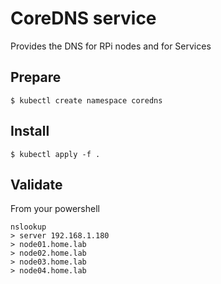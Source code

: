 # CoreDNS service

Provides the DNS for RPi nodes and for Services

## Prepare
```
$ kubectl create namespace coredns
```

## Install
```
$ kubectl apply -f .
```

## Validate
From your powershell
```
nslookup
> server 192.168.1.180
> node01.home.lab
> node02.home.lab
> node03.home.lab
> node04.home.lab
```
